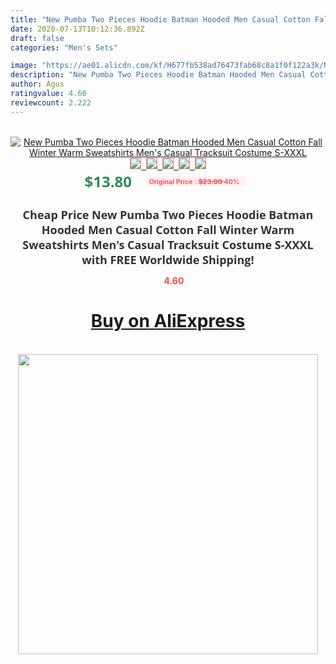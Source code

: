 ```yaml
---
title: "New Pumba Two Pieces Hoodie Batman Hooded Men Casual Cotton Fall  Winter Warm Sweatshirts Men's Casual Tracksuit Costume S-XXXL"
date: 2020-07-13T10:12:36.892Z
draft: false
categories: "Men's Sets"

image: "https://ae01.alicdn.com/kf/H677fb538ad76473fab68c8a1f0f122a3k/New-Pumba-Two-Pieces-Hoodie-Batman-Hooded-Men-Casual-Cotton-Fall-Winter-Warm-Sweatshirts-Men-s.jpg"
description: "New Pumba Two Pieces Hoodie Batman Hooded Men Casual Cotton Fall  Winter Warm Sweatshirts Men's Casual Tracksuit Costume S-XXXL"
author: Agus
ratingvalue: 4.60
reviewcount: 2.222
---
```

<br>
<div style="text-align: center;">
<a href="https://s.click.aliexpress.com/e/_A3t9Cv" target="_blank" rel="nofollow noopener noreferrer"><img alt="New Pumba Two Pieces Hoodie Batman Hooded Men Casual Cotton Fall  Winter Warm Sweatshirts Men's Casual Tracksuit Costume S-XXXL" class="magnifier-image" src="https://ae01.alicdn.com/kf/H677fb538ad76473fab68c8a1f0f122a3k/New-Pumba-Two-Pieces-Hoodie-Batman-Hooded-Men-Casual-Cotton-Fall-Winter-Warm-Sweatshirts-Men-s.jpg_640x640.jpg">
<br>
<img style="border:1px solid salmon" src="https://ae01.alicdn.com/kf/H677fb538ad76473fab68c8a1f0f122a3k/New-Pumba-Two-Pieces-Hoodie-Batman-Hooded-Men-Casual-Cotton-Fall-Winter-Warm-Sweatshirts-Men-s.jpg_120x120.jpg">&nbsp;&nbsp;<img style="border:1px solid salmon" src="https://ae01.alicdn.com/kf/H7b7ad428cf5c464aa7916df6f535815du/New-Pumba-Two-Pieces-Hoodie-Batman-Hooded-Men-Casual-Cotton-Fall-Winter-Warm-Sweatshirts-Men-s.jpg_120x120.jpg">&nbsp;&nbsp;<img style="border:1px solid salmon" src="https://ae01.alicdn.com/kf/Hf7e5b7c400d44b6e86ec55532fc7b9099/New-Pumba-Two-Pieces-Hoodie-Batman-Hooded-Men-Casual-Cotton-Fall-Winter-Warm-Sweatshirts-Men-s.jpg_120x120.jpg">&nbsp;&nbsp;<img style="border:1px solid salmon" src="https://ae01.alicdn.com/kf/H4f00573b4f834d618e4188d4f6e2590b3/New-Pumba-Two-Pieces-Hoodie-Batman-Hooded-Men-Casual-Cotton-Fall-Winter-Warm-Sweatshirts-Men-s.jpg_120x120.jpg">&nbsp;&nbsp;<img style="border:1px solid salmon" src="https://ae01.alicdn.com/kf/H8d6f88aa9cec4eed84935c4b932024b0G/New-Pumba-Two-Pieces-Hoodie-Batman-Hooded-Men-Casual-Cotton-Fall-Winter-Warm-Sweatshirts-Men-s.jpg_120x120.jpg"></a></div><br0>
<div style="text-align: center;"><span style="background-color: white; border: 0px; box-sizing: border-box; color: seagreen; display: inline-block; font-family: &quot;open sans&quot; , &quot;arial&quot; , &quot;helvetica&quot; , sans-serif , &quot;heiti&quot;; font-size: 24px; font-stretch: inherit; font-weight: 700; line-height: inherit; margin: 0px 10px 0px 0px; padding: 0px; vertical-align: middle;">$13.80 </span>
<span style="background: rgb(255 , 241 , 241); border-radius: 3px; border: 0px; box-sizing: border-box; color: #ff4747; display: inline-block; font-family: inherit; font-size: 12px; font-stretch: inherit; font-style: inherit; font-variant: inherit; font-weight: 600; line-height: inherit; margin: 0px; padding: 2px 5px; transform: scale(0.9); vertical-align: middle;">Original Price : <b style="text-decoration: line-through;">$23.00 </b> 40%&nbsp;&nbsp;</span></div>
<h1 style="color: #333333; display: inline-block; font-family: &quot;open sans&quot; , &quot;arial&quot; , &quot;helvetica&quot; , sans-serif , &quot;heiti&quot;; font-size: 18px; font-stretch: inherit; font-weight: 700; text-align: center;">Cheap Price New Pumba Two Pieces Hoodie Batman Hooded Men Casual Cotton Fall  Winter Warm Sweatshirts Men's Casual Tracksuit Costume S-XXXL with FREE Worldwide Shipping!</h1>
<div style="color: #ff4747; text-align: center;">
<img src="https://4.bp.blogspot.com/-M0ZcTcb-5uY/XleCXlxnR4I/AAAAAAAAAEc/OrjgMkXV1oMQFaCRZj5HQwOCBcu3w1FegCPcBGAYYCw/s1600/star.png" style="height: 15px;">&nbsp;<b>4.60</b></div>
<div class="button_cont" align="center"><a class="buynow_a" href="https://s.click.aliexpress.com/e/_A3t9Cv" target="_blank" rel="nofollow noopener noreferrer"><H1>Buy on AliExpress</H1></a></div><br>
<div class="separator" style="clear: both; text-align: center;">
<img src="https://lh3.googleusercontent.com/-pTy5HemUv9M/XlePHvY0dAI/AAAAAAAAAE4/0nX5iRUoIWY8eMW9Dpxeirr157OZliDIgCLcBGAsYHQ/s1600/badge.gif" width="480">
</div>
